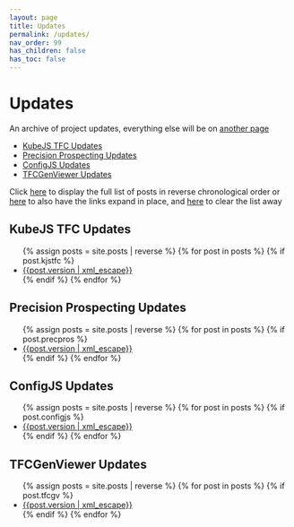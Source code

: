```yaml
---
layout: page
title: Updates
permalink: /updates/
nav_order: 99
has_children: false
has_toc: false
---
```


# Updates

<iframe hidden name=htmz onload="setTimeout(()=>document.querySelector(contentWindow.location.hash||null)?.replaceWith(...contentDocument.body.childNodes))"></iframe>

An archive of project updates, everything else will be on [another page](writing/)

- [KubeJS TFC Updates](#kubejs-tfc-updates)
- [Precision Prospecting Updates](#precision-prospecting-updates)
- [ConfigJS Updates](#configjs-updates)
- [TFCGenViewer Updates](#tfcgenviewer-updates)

Click <a href="/hidden/updates.html#full" target=htmz>here</a> to display the full list of posts in reverse chronological order or <a href="/hidden/updates_expand.html#full" target=htmz>here</a> to also have the links expand in place, and <a href="/hidden/empty.html#full" target=htmz>here</a> to clear the list away

<div id="full"></div>

## KubeJS TFC Updates

<ul>
{% assign posts = site.posts | reverse %}
{% for post in posts %}
{% if post.kjstfc %}
<li><a href="{{ post.url }}">{{post.version | xml_escape}}</a></li>
{% endif %}
{% endfor %}
</ul>

## Precision Prospecting Updates

<ul>
{% assign posts = site.posts | reverse %}
{% for post in posts %}
{% if post.precpros %}
<li><a href="{{ post.url }}">{{post.version | xml_escape}}</a></li>
{% endif %}
{% endfor %}
</ul>

## ConfigJS Updates

<ul>
{% assign posts = site.posts | reverse %}
{% for post in posts %}
{% if post.configjs %}
<li><a href="{{ post.url }}">{{post.version | xml_escape}}</a></li>
{% endif %}
{% endfor %}
</ul>

## TFCGenViewer Updates

<ul>
{% assign posts = site.posts | reverse %}
{% for post in posts %}
{% if post.tfcgv %}
<li><a href="{{ post.url }}">{{post.version | xml_escape}}</a></li>
{% endif %}
{% endfor %}
</ul>
